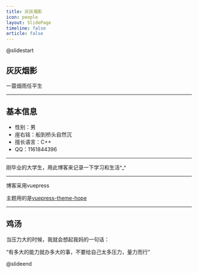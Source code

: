 ```yaml
---
title: 灰灰烟影
icon: people
layout: SlidePage
timeline: false
article: false
---
```


@slidestart

<!-- .element: class="r-fit-text" -->

## 灰灰烟影

一蓑烟雨任平生

---

## 基本信息
- 性别：男 
- 座右铭：船到桥头自然沉
- 擅长语言：C++
- QQ：1161844396

---

刚毕业的大学生，用此博客来记录一下学习和生活^_^

---

博客采用vuepress

主题用的是[vuepress-theme-hope](https://github.com/vuepress-theme-hope/vuepress-theme-hope)

---

## 鸡汤
当压力大的时候，我就会想起我妈的一句话：

“有多大的能力就办多大的事，不要给自己太多压力，量力而行”

@slideend
